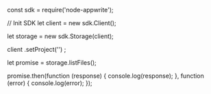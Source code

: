 const sdk = require('node-appwrite');

// Init SDK
let client = new sdk.Client();

let storage = new sdk.Storage(client);

client
    .setProject('')
;

let promise = storage.listFiles();

promise.then(function (response) {
    console.log(response);
}, function (error) {
    console.log(error);
});